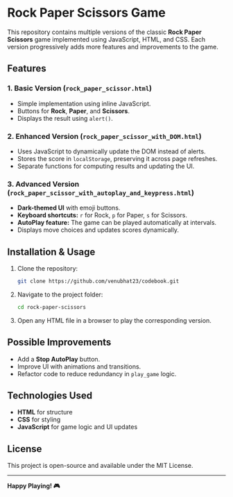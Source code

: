 # Rock Paper Scissors Game

This repository contains multiple versions of the classic **Rock Paper Scissors** game implemented using JavaScript, HTML, and CSS. Each version progressively adds more features and improvements to the game.

## Features
### 1. Basic Version (`rock_paper_scissor.html`)
- Simple implementation using inline JavaScript.
- Buttons for **Rock**, **Paper**, and **Scissors**.
- Displays the result using `alert()`.

### 2. Enhanced Version (`rock_paper_scissor_with_DOM.html`)
- Uses JavaScript to dynamically update the DOM instead of alerts.
- Stores the score in `localStorage`, preserving it across page refreshes.
- Separate functions for computing results and updating the UI.

### 3. Advanced Version (`rock_paper_scissor_with_autoplay_and_keypress.html`)
- **Dark-themed UI** with emoji buttons.
- **Keyboard shortcuts:** `r` for Rock, `p` for Paper, `s` for Scissors.
- **AutoPlay feature:** The game can be played automatically at intervals.
- Displays move choices and updates scores dynamically.

## Installation & Usage
1. Clone the repository:
   ```sh
   git clone https://github.com/venubhat23/codebook.git
   ```
2. Navigate to the project folder:
   ```sh
   cd rock-paper-scissors
   ```
3. Open any HTML file in a browser to play the corresponding version.

## Possible Improvements
- Add a **Stop AutoPlay** button.
- Improve UI with animations and transitions.
- Refactor code to reduce redundancy in `play_game` logic.

## Technologies Used
- **HTML** for structure
- **CSS** for styling
- **JavaScript** for game logic and UI updates

## License
This project is open-source and available under the MIT License.

---
**Happy Playing! 🎮**


